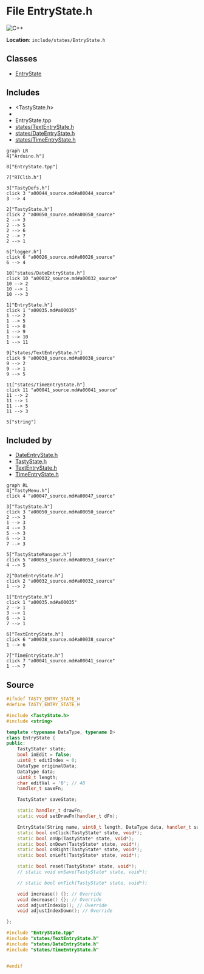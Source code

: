 <a id="a00035"></a>
# File EntryState.h

![][C++]

**Location**: `include/states/EntryState.h`





## Classes

* [EntryState](a00084.md#a00084)

## Includes

* <TastyState.h>
* <string>
* EntryState.tpp
* [states/TextEntryState.h](a00038.md#a00038)
* [states/DateEntryState.h](a00032.md#a00032)
* [states/TimeEntryState.h](a00041.md#a00041)

```mermaid
graph LR
4["Arduino.h"]

8["EntryState.tpp"]

7["RTClib.h"]

3["TastyDefs.h"]
click 3 "a00044_source.md#a00044_source"
3 --> 4

2["TastyState.h"]
click 2 "a00050_source.md#a00050_source"
2 --> 3
2 --> 5
2 --> 6
2 --> 7
2 --> 1

6["logger.h"]
click 6 "a00026_source.md#a00026_source"
6 --> 4

10["states/DateEntryState.h"]
click 10 "a00032_source.md#a00032_source"
10 --> 2
10 --> 1
10 --> 3

1["EntryState.h"]
click 1 "a00035.md#a00035"
1 --> 2
1 --> 5
1 --> 8
1 --> 9
1 --> 10
1 --> 11

9["states/TextEntryState.h"]
click 9 "a00038_source.md#a00038_source"
9 --> 2
9 --> 1
9 --> 5

11["states/TimeEntryState.h"]
click 11 "a00041_source.md#a00041_source"
11 --> 2
11 --> 1
11 --> 5
11 --> 3

5["string"]

```

## Included by

* [DateEntryState.h](a00032.md#a00032)
* [TastyState.h](a00050.md#a00050)
* [TextEntryState.h](a00038.md#a00038)
* [TimeEntryState.h](a00041.md#a00041)

```mermaid
graph RL
4["TastyMenu.h"]
click 4 "a00047_source.md#a00047_source"

3["TastyState.h"]
click 3 "a00050_source.md#a00050_source"
2 --> 3
1 --> 3
4 --> 3
5 --> 3
6 --> 3
7 --> 3

5["TastyStateManager.h"]
click 5 "a00053_source.md#a00053_source"
4 --> 5

2["DateEntryState.h"]
click 2 "a00032_source.md#a00032_source"
1 --> 2

1["EntryState.h"]
click 1 "a00035.md#a00035"
2 --> 1
3 --> 1
6 --> 1
7 --> 1

6["TextEntryState.h"]
click 6 "a00038_source.md#a00038_source"
1 --> 6

7["TimeEntryState.h"]
click 7 "a00041_source.md#a00041_source"
1 --> 7

```

## Source

```cpp
#ifndef TASTY_ENTRY_STATE_H
#define TASTY_ENTRY_STATE_H

#include <TastyState.h>
#include <string>

template <typename DataType, typename D>
class EntryState {
public:
    TastyState* state;
    bool inEdit = false;
    uint8_t editIndex = 0;
    DataType originalData;
    DataType data;
    uint8_t length;
    char editVal = '0'; // 48
    handler_t saveFn;

    TastyState* saveState;

    static handler_t drawFn;
    static void setDrawFn(handler_t dFn);

    EntryState(String name, uint8_t length, DataType data, handler_t saveFn, TastyState* returnState, D* ref);
    static bool onClick(TastyState* state, void*);
    static bool onUp(TastyState* state, void*);
    static bool onDown(TastyState* state, void*);
    static bool onRight(TastyState* state, void*);
    static bool onLeft(TastyState* state, void*);

    static bool reset(TastyState* state, void*);
    // static void onSave(TastyState* state, void*);

    // static bool onTick(TastyState* state, void*);

    void increase() {}; // Override
    void decrease() {}; // Override
    void adjustIndexUp(); // Override
    void adjustIndexDown(); // Override

};

#include "EntryState.tpp"
#include "states/TextEntryState.h"
#include "states/DateEntryState.h"
#include "states/TimeEntryState.h"


#endif
```

[public]: https://img.shields.io/badge/-public-brightgreen (public)
[C++]: https://img.shields.io/badge/language-C%2B%2B-blue (C++)
[static]: https://img.shields.io/badge/-static-lightgrey (static)
[private]: https://img.shields.io/badge/-private-red (private)